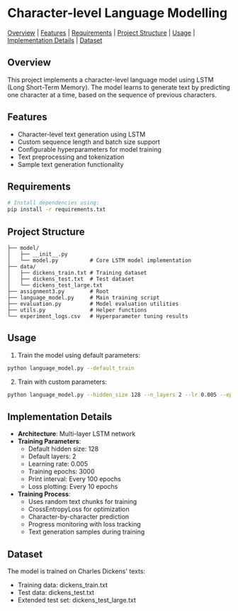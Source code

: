 # Character-level Language Modelling
[Overview](#overview) | [Features](#features) | [Requirements](#requirements) | [Project Structure](#project-structure) | [Usage](#usage) | [Implementation Details](#implementation-details) | [Dataset](#dataset)

## Overview

This project implements a character-level language model using LSTM (Long Short-Term Memory). The model learns to generate text by predicting one character at a time, based on the sequence of previous characters.

## Features

- Character-level text generation using LSTM
- Custom sequence length and batch size support
- Configurable hyperparameters for model training
- Text preprocessing and tokenization
- Sample text generation functionality

## Requirements

```bash
# Install dependencies using:
pip install -r requirements.txt
```

## Project Structure
```
├── model/
│   ├── __init__.py
│   └── model.py          # Core LSTM model implementation
├── data/
│   ├── dickens_train.txt # Training dataset
│   ├── dickens_test.txt  # Test dataset
│   └── dickens_test_large.txt
├── assignment3.py        # Root
├── language_model.py     # Main training script
├── evaluation.py         # Model evaluation utilities
├── utils.py              # Helper functions
└── experiment_logs.csv   # Hyperparameter tuning results
```

## Usage

1. Train the model using default parameters:
```bash
python language_model.py --default_train
```

2. Train with custom parameters:
```bash
python language_model.py --hidden_size 128 --n_layers 2 --lr 0.005 --epochs 3000
```

## Implementation Details

- **Architecture**: Multi-layer LSTM network
- **Training Parameters**:
    - Default hidden size: 128
    - Default layers: 2
    - Learning rate: 0.005
    - Training epochs: 3000
    - Print interval: Every 100 epochs
    - Loss plotting: Every 10 epochs
- **Training Process**:
  - Uses random text chunks for training
  - CrossEntropyLoss for optimization
  - Character-by-character prediction
  - Progress monitoring with loss tracking
  - Text generation samples during training

## Dataset

The model is trained on Charles Dickens' texts:
- Training data: dickens_train.txt
- Test data: dickens_test.txt
- Extended test set: dickens_test_large.txt
